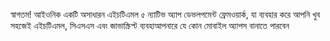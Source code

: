 স্বাগতম! আইওনিক একটি অসাধারন এইচটিএমল ৫ ন্যাটিভ অ্যাপ ডেভলপমেন্ট ফ্রেমওয়ার্ক, যা ব্যবহার করে আপনি খুব সহজেই এইচটিএমল, সিএসএস এবং জাভাস্ক্রিপ্ট ব্যবহাআপনারে যে কোন মোবাইল অ্যাপস বানাতে পারবেন


